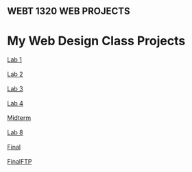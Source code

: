 ## WEBT 1320 WEB PROJECTS


<h1>My Web Design Class Projects</h1>
<a href="Lab1/index.html" target="_blank">Lab 1</a><br><br>
<a href="Lab2/index.html" target="_blank">Lab 2</a><br><br>
<a href="Lab3/index.html" target="_blank">Lab 3</a><br><br>
<a href="Lab4/index.html" target="_blank">Lab 4</a><br><br>
<a href="Midterm/index.html" target="_blank">Midterm</a><br><br>
<a href="Lab8/index.html" target="_blank">Lab 8</a><br><br>
<a href="FinalLab/index.html" target="_blank">Final</a><br><br>
<a href="http://pikascafe.epizy.com" target="_blank">FinalFTP</a>
